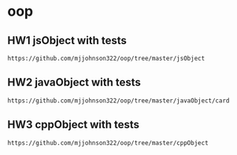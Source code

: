 # oop

## HW1 jsObject with tests
```url
https://github.com/mjjohnson322/oop/tree/master/jsObject
```
## HW2 javaObject with tests
```url
https://github.com/mjjohnson322/oop/tree/master/javaObject/card
```
## HW3 cppObject with tests
```url
https://github.com/mjjohnson322/oop/tree/master/cppObject
```
